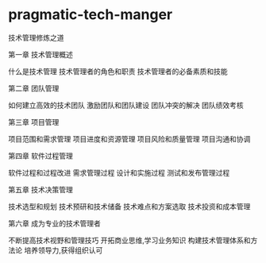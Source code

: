 # pragmatic-tech-manger
技术管理修炼之道

第一章 技术管理概述

什么是技术管理
技术管理者的角色和职责
技术管理者的必备素质和技能

第二章 团队管理

如何建立高效的技术团队
激励团队和团队建设
团队冲突的解决
团队绩效考核

第三章 项目管理

项目范围和需求管理
项目进度和资源管理
项目风险和质量管理
项目沟通和协调

第四章 软件过程管理

软件过程和过程改进
需求管理过程
设计和实施过程
测试和发布管理过程

第五章 技术决策管理

技术选型和规划
技术预研和技术储备
技术难点和方案选取
技术投资和成本管理

第六章 成为专业的技术管理者

不断提高技术视野和管理技巧
开拓商业思维,学习业务知识
构建技术管理体系和方法论
培养领导力,获得组织认可
